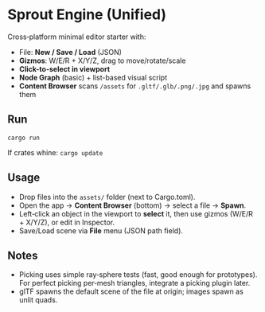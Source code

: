 # Sprout Engine (Unified)

Cross‑platform minimal editor starter with:
- File: **New / Save / Load** (JSON)
- **Gizmos**: W/E/R + X/Y/Z, drag to move/rotate/scale
- **Click-to-select in viewport**
- **Node Graph** (basic) + list-based visual script
- **Content Browser** scans `/assets` for `.gltf/.glb/.png/.jpg` and spawns them

## Run
```
cargo run
```
If crates whine: `cargo update`

## Usage
- Drop files into the `assets/` folder (next to Cargo.toml).
- Open the app → **Content Browser** (bottom) → select a file → **Spawn**.
- Left‑click an object in the viewport to **select** it, then use gizmos (W/E/R + X/Y/Z), or edit in Inspector.
- Save/Load scene via **File** menu (JSON path field).

## Notes
- Picking uses simple ray‑sphere tests (fast, good enough for prototypes). For perfect picking per‑mesh triangles, integrate a picking plugin later.
- glTF spawns the default scene of the file at origin; images spawn as unlit quads.
